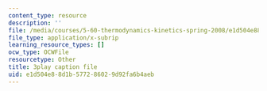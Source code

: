 ```yaml
---
content_type: resource
description: ''
file: /media/courses/5-60-thermodynamics-kinetics-spring-2008/e1d504e88d1b577286029d92fa6b4aeb_HYh3aq_NG8Q.vtt
file_type: application/x-subrip
learning_resource_types: []
ocw_type: OCWFile
resourcetype: Other
title: 3play caption file
uid: e1d504e8-8d1b-5772-8602-9d92fa6b4aeb
---
```

